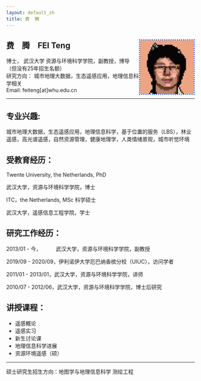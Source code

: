 ```yaml
---
layout: default_zh
title: 费  腾
---
```

## 费&ensp;&ensp;腾&ensp;&ensp;FEI Teng [<img src='..\img\icon.jpg' style=' float:right; width:150px;height: px' id='profile-photo'/>](http://47.101.135.251:4396/#/) 


博士， 武汉大学 资源与环境科学学院，副教授，博导 （但没有25年招生名额）  
研究方向： 城市地理大数据，生态遥感应用，地理信息科学相关  
Email: feiteng[at]whu.edu.cn  

---

## 专业兴趣: 
城市地理大数据，生态遥感应用，地理信息科学，基于位置的服务（LBS），林业遥感，高光谱遥感，自然资源管理，健康地理学，人类情绪景观，城市听觉环境 


## 受教育经历：

Twente University, the Netherlands, PhD  

武汉大学，资源与环境科学学院，博士  

ITC，the Netherlands, MSc 科学硕士  

武汉大学，遥感信息工程学院，学士  

## 研究工作经历：

2013/01 - 今，&ensp;&ensp;&ensp;&ensp;&ensp;
武汉大学，资源与环境科学学院，副教授  

2019/09 - 2020/09，伊利诺伊大学厄巴纳香槟分校（UIUC），访问学者  

2011/01 - 2013/01，武汉大学，资源与环境科学学院，讲师  

2010/07 - 2012/06，武汉大学，资源与环境科学学院，博士后研究  

## 讲授课程：

- 遥感概论
- 遥感实习
- 新生讨论课
- 地理信息科学进展
- 资源环境遥感（硕）

---

硕士研究生招生方向：地图学与地理信息科学  测绘工程